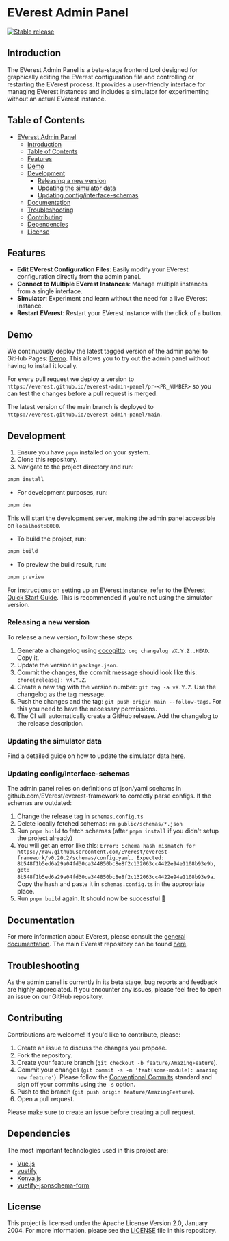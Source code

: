 # EVerest Admin Panel

[![Stable release](https://img.shields.io/badge/demo-click_to_open-brightgreen.svg)](https://everest.github.io/everest-admin-panel/stable)

## Introduction

The EVerest Admin Panel is a beta-stage frontend tool designed for graphically
editing the EVerest configuration file and controlling or restarting the
EVerest process.
It provides a user-friendly interface for managing EVerest instances and
includes a simulator for experimenting without an actual EVerest instance.

## Table of Contents

- [EVerest Admin Panel](#everest-admin-panel)
  - [Introduction](#introduction)
  - [Table of Contents](#table-of-contents)
  - [Features](#features)
  - [Demo](#demo)
  - [Development](#development)
    - [Releasing a new version](#releasing-a-new-version)
    - [Updating the simulator data](#updating-the-simulator-data)
    - [Updating config/interface-schemas](#updating-configinterface-schemas)
  - [Documentation](#documentation)
  - [Troubleshooting](#troubleshooting)
  - [Contributing](#contributing)
  - [Dependencies](#dependencies)
  - [License](#license)

## Features

- **Edit EVerest Configuration Files**: Easily modify your EVerest
  configuration directly from the admin panel.
- **Connect to Multiple EVerest Instances**: Manage multiple instances from a
  single interface.
- **Simulator**: Experiment and learn without the need for a live EVerest
  instance.
- **Restart EVerest**: Restart your EVerest instance with the click of a
  button.

## Demo

We continuously deploy the latest tagged version of the admin panel to
GitHub Pages: [Demo](https://everest.github.io/everest-admin-panel/stable).
This allows you to try out the admin panel without having to install it
locally.

For every pull request we deploy a version to
`https://everest.github.io/everest-admin-panel/pr-<PR_NUMBER>` so you can test
the changes before a pull request is merged.

The latest version of the main branch is deployed to
`https://everest.github.io/everest-admin-panel/main`.

## Development

1. Ensure you have `pnpm` installed on your system.
2. Clone this repository.
3. Navigate to the project directory and run:

```bash
pnpm install
```

- For development purposes, run:

```bash
pnpm dev
```

This will start the development server, making the admin panel accessible on
`localhost:8080`.

- To build the project, run:

```bash
pnpm build
```

- To preview the build result, run:

```bash
pnpm preview
```

For instructions on setting up an EVerest instance, refer to the
[EVerest Quick Start Guide](https://everest.github.io/nightly/general/03_quick_start_guide.html).
This is recommended if you're not using the simulator version.

### Releasing a new version

To release a new version, follow these steps:

1. Generate a changelog using [cocogitto](https://github.com/cocogitto/cocogitto): `cog changelog vX.Y.Z..HEAD`. Copy it.
2. Update the version in `package.json`.
3. Commit the changes, the commit message should look like this: `chore(release): vX.Y.Z`.
4. Create a new tag with the version number: `git tag -a vX.Y.Z`. Use the changelog as the tag message.
5. Push the changes and the tag: `git push origin main --follow-tags`. For this you need to have the necessary permissions.
6. The CI will automatically create a GitHub release. Add the changelog to the release description.

### Updating the simulator data

Find a detailed guide on how to update the simulator data [here](src/modules/evbc/simulator-sample-data/README.md).

### Updating config/interface-schemas

The admin panel relies on definitions of json/yaml scehams in github.com/EVerest/everest-framework to correctly parse configs. If the schemas are outdated:

1. Change the release tag in `schemas.config.ts`
2. Delete locally fetched schemas: `rm public/schemas/*.json`
3. Run `pnpm build` to fetch schemas (after `pnpm install` if you didn't setup the project already)
4. You will get an error like this: `Error: Schema hash mismatch for https://raw.githubusercontent.com/EVerest/everest-framework/v0.20.2/schemas/config.yaml. Expected: 8b548f1b5ed6a29a04fd30ca344850bc8e8f2c132063cc4422e94e1108b93e9b, got: 8b548f1b5ed6a29a04fd30ca344850bc8e8f2c132063cc4422e94e1108b93e9a`. Copy the hash and paste it in `schemas.config.ts` in the appropriate place.
5. Run `pnpm build` again. It should now be successful 🎉

## Documentation

For more information about EVerest, please consult the
[general documentation](https://everest.github.io/nightly/).
The main EVerest repository can be found
[here](https://github.com/EVerest/everest).

## Troubleshooting

As the admin panel is currently in its beta stage, bug reports and feedback
are highly appreciated. If you encounter any issues, please feel free to open
an issue on our GitHub repository.

## Contributing

Contributions are welcome! If you'd like to contribute, please:

1. Create an issue to discuss the changes you propose.
2. Fork the repository.
3. Create your feature branch (`git checkout -b feature/AmazingFeature`).
4. Commit your changes (`git commit -s -m 'feat(some-module): amazing new
   feature'`). Please follow the
   [Conventional Commits](https://www.conventionalcommits.org/en/v1.0.0/)
   standard and sign off your commits using the `-s` option.
5. Push to the branch (`git push origin feature/AmazingFeature`).
6. Open a pull request.

Please make sure to create an issue before creating a pull request.

## Dependencies

The most important technologies used in this project are:

- [Vue.js](https://vuejs.org/)
- [vuetify](https://vuetifyjs.com/)
- [Konva.js](https://konvajs.org)
- [vuetify-jsonschema-form](https://github.com/koumoul-dev/vuetify-jsonschema-form)

## License

This project is licensed under the Apache License Version 2.0, January 2004.
For more information, please see the
[LICENSE](https://github.com/EVerest/everest-admin-panel/blob/main/LICENSE)
file in this repository.
